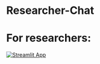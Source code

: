 # Researcher-Chat

# For researchers:
[![Streamlit App](https://static.streamlit.io/badges/streamlit_badge_black_white.svg)]([https://asmaarashed4-dose-test-v2-dose-calculator-app-v2-6g7tx0.streamlit.app](https://researcher-chat-assistant.streamlit.app/)https://researcher-chat-assistant.streamlit.app/)
